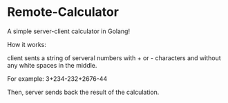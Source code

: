 # Remote-Calculator

A simple server-client calculator in Golang!

How it works:

client sents a string of serveral numbers with + or - characters and without any white spaces in the middle.

For example: 3+234-232+2676-44

Then, server sends back the result of the calculation.
